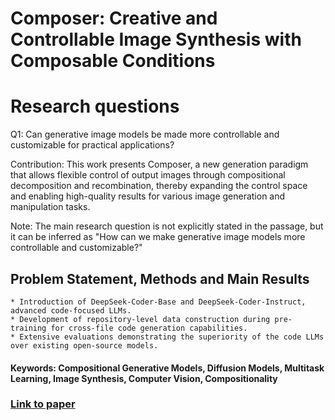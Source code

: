 # Composer: Creative and Controllable Image Synthesis with Composable Conditions

# Research questions
Q1: Can generative image models be made more controllable and customizable for practical applications?

Contribution: This work presents Composer, a new generation paradigm that allows flexible control of output images through compositional decomposition and recombination, thereby expanding the control space and enabling high-quality results for various image generation and manipulation tasks.

Note: The main research question is not explicitly stated in the passage, but it can be inferred as "How can we make generative image models more controllable and customizable?"

## Problem Statement, Methods and Main Results

    * Introduction of DeepSeek-Coder-Base and DeepSeek-Coder-Instruct, advanced code-focused LLMs.
    * Development of repository-level data construction during pre-training for cross-file code generation capabilities.
    * Extensive evaluations demonstrating the superiority of the code LLMs over existing open-source models.

#### Keywords: Compositional Generative Models, Diffusion Models, Multitask Learning, Image Synthesis, Computer Vision, Compositionality


### [Link to paper](https://arxiv.org/abs/2302.09778)
        